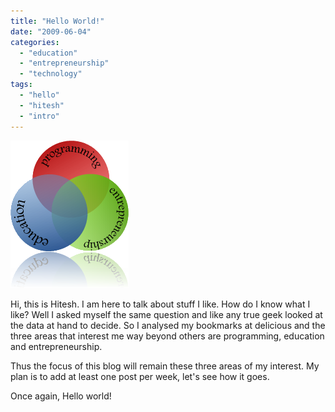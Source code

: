 ```yaml
---
title: "Hello World!"
date: "2009-06-04"
categories: 
  - "education"
  - "entrepreneurship"
  - "technology"
tags: 
  - "hello"
  - "hitesh"
  - "intro"
---
```


[![epe](images/epe-thumb.png "epe")](https://hitesh.in/wp-content/uploads/2009/06/epe.png)

Hi, this is Hitesh. I am here to talk about stuff I like. How do I know what I like? Well I asked myself the same question and like any true geek looked at the data at hand to decide. So I analysed my bookmarks at delicious and the three areas that interest me way beyond others are programming, education and entrepreneurship.

Thus the focus of this blog will remain these three areas of my interest. My plan is to add at least one post per week, let's see how it goes.

Once again, Hello world!
